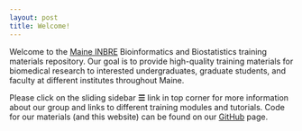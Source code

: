 ```yaml
---
layout: post
title: Welcome! 
---
```


Welcome to the [Maine INBRE](https://inbre.maineidea.net) Bioinformatics and Biostatistics training materials repository. Our goal is to provide high-quality training materials for biomedical research to interested undergraduates, graduate students, and faculty at different institutes throughout Maine. 

Please click on the sliding sidebar **☰** link in top corner for more information about our group and links to different training modules and tutorials. Code for our materials (and this website) can be found on our [GitHub](https://github.com/MaineINBRE) page.

